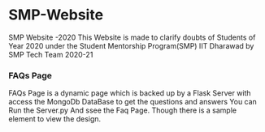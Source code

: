 # SMP-Website
SMP Website -2020
This Website is made to clarify doubts of Students of Year 2020 under the Student Mentorship Program(SMP) IIT Dharawad by SMP Tech Team 2020-21

### FAQs Page
FAQs Page is a dynamic page which is backed up by a Flask Server with access the MongoDb DataBase to get the questions and answers
You can Run the Server.py And ssee the Faq Page. Though there is a sample element to view the design.
